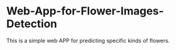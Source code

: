 # Web-App-for-Flower-Images-Detection
This is a simple web APP for predicting specific kinds of flowers.
